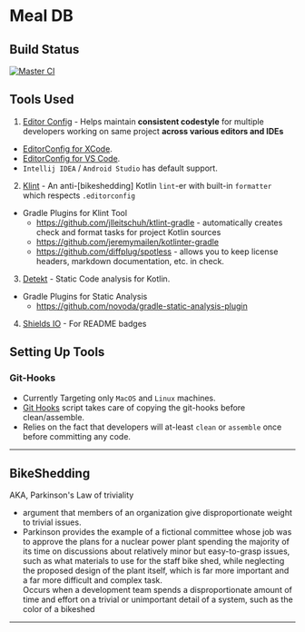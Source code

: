 # Meal DB 

## Build Status

  [![Master CI](https://img.shields.io/circleci/build/github/ckarthickit2/android-best-practices/master)](https://circleci.com/gh/ckarthickit2/android-best-practices/tree/master)
## Tools Used 

1. [Editor Config][editor_config] - Helps maintain __consistent codestyle__ for multiple developers
  working on same project __across various editors and IDEs__
  - [EditorConfig for XCode][editor_config_xcode].
  - [EditorConfig for VS Code][editor_config_vscode]. 
  - `Intellij IDEA` / `Android Studio` has default support.

2. [Klint][klint] - An anti-[bikeshedding] Kotlin `lint`-er with built-in `formatter` which respects `.editorconfig`
  - Gradle Plugins for Klint Tool
    - https://github.com/jlleitschuh/ktlint-gradle - automatically creates check and format tasks for project Kotlin sources
    - https://github.com/jeremymailen/kotlinter-gradle
    - https://github.com/diffplug/spotless - allows you to keep license headers, markdown documentation, etc. in check.
3. [Detekt][detekt] - Static Code analysis for Kotlin.
  - Gradle Plugins for Static Analysis 
    - https://github.com/novoda/gradle-static-analysis-plugin
4. [Shields IO][shields_io] - For README badges

## Setting Up Tools

### Git-Hooks

-  Currently Targeting only `MacOS` and `Linux` machines.
-  [Git Hooks][git_hooks_gradle] script takes care of copying the git-hooks before clean/assemble.
  - Relies on the fact that developers will at-least `clean` or `assemble` once before committing any code.


  



---

## BikeShedding
AKA, Parkinson's Law of triviality
  - argument that members of an organization give disproportionate weight to trivial issues.  
  - Parkinson provides the example of a fictional committee whose job was to approve the plans for a nuclear power plant spending the majority of its time on discussions about relatively minor but easy-to-grasp issues, such as what materials to use for the staff bike shed, while neglecting the proposed design of the plant itself, which is far more important and a far more difficult and complex task.  
Occurs when a development team spends a disproportionate amount of time and effort on a trivial or unimportant detail of a system, such as the color of a bikeshed
  
---

[editor_config]: https://editorconfig.org/
[klint]: https://github.com/pinterest/ktlint
[detekt]: https://github.com/arturbosch/detekt
[editor_config_vscode]: https://marketplace.visualstudio.com/items?itemName=EditorConfig.EditorConfig
[editor_config_xcode]: https://github.com/MarcoSero/EditorConfig-Xcode
[shields_io]: https://shields.io/
[git_hooks_gradle]: team-props/git-hooks.gradle

